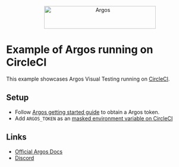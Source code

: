 <p align="center">
  <a href="https://argos-ci.com/?utm_source=github&utm_medium=logo" target="_blank">
    <img src="https://raw.githubusercontent.com/argos-ci/argos/main/resources/logos/logo-github-readme.png" alt="Argos" width="300" height="61">
  </a>
</p>

# Example of Argos running on CircleCI

This example showcases Argos Visual Testing running on [CircleCI](https://circleci.com/).

## Setup

- Follow [Argos getting started guide](https://argos-ci.com/docs) to obtain a Argos token.
- Add `ARGOS_TOKEN` as an [masked environment variable on CircleCI](https://circleci.com/docs/env-vars)

## Links

- [Official Argos Docs](https://argos-ci.com/docs)
- [Discord](https://argos-ci.com/discord)
